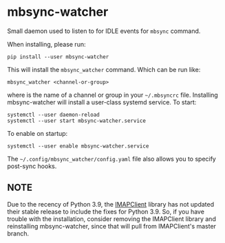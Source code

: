 # mbsync-watcher

Small daemon used to listen to for IDLE events for `mbsync` command.

When installing, please run:

    pip install --user mbsync-watcher

This will install the `mbsync_watcher` command. Which can be run like:

    mbsync_watcher <channel-or-group>

where <channel-or-group> is the name of a channel or group in your
`~/.mbsyncrc` file.
Installing mbsync-watcher will install a user-class systemd service. To
start:

    systemctl --user daemon-reload
    systemctl --user start mbsync-watcher.service

To enable on startup:

    systemctl --user enable mbsync-watcher.service

The `~/.config/mbsync_watcher/config.yaml` file also allows you to specify
post-sync hooks.

## NOTE
Due to the recency of Python 3.9, the [IMAPClient](https://github.com/mjs/imapclient) library has not updated
their stable release to include the fixes for Python 3.9. So, if you have
trouble with the installation, consider removing the IMAPClient library and
reinstalling mbsync-watcher, since that will pull from IMAPClient's master
branch.

